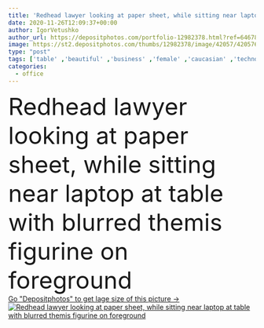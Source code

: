 ```yaml
---
title: 'Redhead lawyer looking at paper sheet, while sitting near laptop at table with blurred themis figurine on foreground'
date: 2020-11-26T12:09:37+00:00
author: IgorVetushko
author_url: https://depositphotos.com/portfolio-12982378.html?ref=64678756
image: https://st2.depositphotos.com/thumbs/12982378/image/42057/420576892/api_thumb_450.jpg?forcejpeg=true
type: "post"
tags: ['table' ,'beautiful' ,'business' ,'female' ,'caucasian' ,'technology' ,'sit' ,'watch' ,'accessory' ,'blur' ,'office' ,'window' ,'woman' ,'laptop' ,'occupation' ,'professional' ,'job' ,'justice' ,'indoors' ,'look' ,'attractive' ,'worker' ,'workplace' ,'figurine' ,'concentrated' ,'focused' ,'businesswoman' ,'paperwork' ,'documents' ,'equality' ,'lawyer' ,'redhead' ,'consultant' ,'Legislation' ,'Themis' ,'copy space' ,'one person' ,'formal wear' ,'blank screen' ,'paper sheets' ,'digital device' ]
categories: 
  - office
---
```

<div aling="center">
            <font size="60"> Redhead lawyer looking at paper sheet, while sitting near laptop at table with blurred themis figurine on foreground</font>   
</div>
<div>
    <a href='https://st2.depositphotos.com/thumbs/12982378/image/42057/420576892/api_thumb_450.jpg?forcejpeg=true?ref=64678756' target=_blank > Go "Depositphotos" to get lage size of this picture ->
        <img href='https://st2.depositphotos.com/thumbs/12982378/image/42057/420576892/api_thumb_450.jpg?forcejpeg=true?ref=64678756' src='https://st2.depositphotos.com/12982378/42057/i/950/depositphotos_420576892-stock-photo-redhead-lawyer-looking-paper-sheet.jpg?forcejpeg=true' alt='Redhead lawyer looking at paper sheet, while sitting near laptop at table with blurred themis figurine on foreground' >
    </a>
</div>
